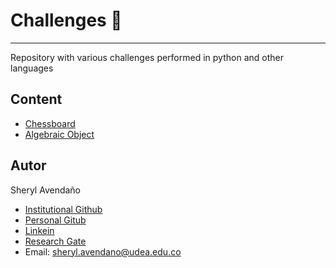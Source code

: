 # Challenges 🚀
---

Repository with various challenges performed in python and other languages

## Content

* [Chessboard](/chessboards)
* [Algebraic Object](/algebraic_object)

## Autor

Sheryl Avendaño 

* [Institutional Github](https://github.com/SherylA)
* [Personal Gitub](https://github.com/sherphys)
* [Linkein](https://www.linkedin.com/in/sherphys/)
* [Research Gate](https://www.researchgate.net/profile/Sheryl_Avendano)
* Email: sheryl.avendano@udea.edu.co 
